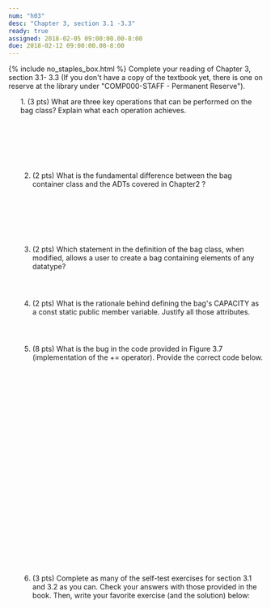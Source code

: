 ```yaml
---
num: "h03"
desc: "Chapter 3, section 3.1 -3.3"
ready: true
assigned: 2018-02-05 09:00:00.00-8:00
due: 2018-02-12 09:00:00.00-8:00
---
```

{% include no_staples_box.html %}
Complete your reading of Chapter 3, section 3.1- 3.3   (If you don't have a copy of the textbook yet, there is one on reserve at the library under "COMP000-STAFF - Permanent Reserve").

<ol markdown="1">
1. (3 pts) What are three key operations that can be performed on the bag class? Explain what each operation achieves.
<div style="margin-bottom:8em"></div>

2. (2 pts) What is the fundamental difference between the bag container class and the ADTs covered in Chapter2 ?
<div style="margin-bottom:8em"></div>

3. (2 pts) Which statement in the definition of the bag class, when modified, allows a user to create a bag containing elements of any datatype?
<div style="margin-bottom:4em"></div>

4. (2 pts) What is the rationale behind defining the bag's CAPACITY as a const static public member variable. Justify all those attributes.
<div style="margin-bottom:4em"></div>


<div class="pagebreak"></div>

5. (8 pts) What is the bug in the code provided in Figure 3.7 (implementation of the += operator). Provide the correct code below.
<div style="margin-bottom:30em"></div>

6. (3 pts) Complete as many of the self-test exercises for section 3.1 and 3.2 as you can. Check your answers with those provided in the book. Then, write your favorite exercise (and the solution) below:
<div style="margin-bottom:10em"></div>
</ol>
